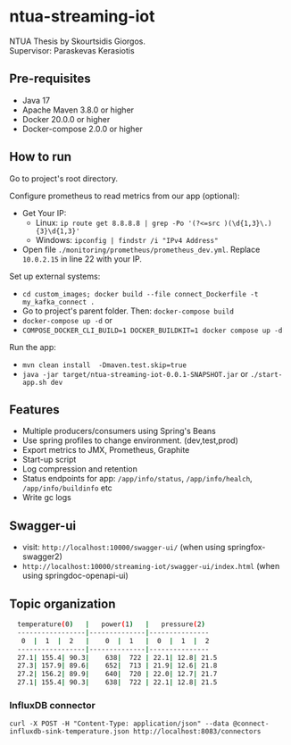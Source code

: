 # ntua-streaming-iot

NTUA Thesis by Skourtsidis Giorgos.  
Supervisor: Paraskevas Kerasiotis

## Pre-requisites

- Java 17
- Apache Maven 3.8.0 or higher
- Docker 20.0.0 or higher
- Docker-compose 2.0.0 or higher

## How to run

Go to project's root directory.  

Configure prometheus to read metrics from our app (optional):  

- Get Your IP:  
  - Linux: `ip route get 8.8.8.8 | grep -Po '(?<=src )(\d{1,3}\.){3}\d{1,3}'`
  - Windows: `ipconfig | findstr /i "IPv4 Address"`
- Open file `./monitoring/prometheus/prometheus_dev.yml`. Replace `10.0.2.15` in line 22 with your IP.

Set up external systems:
- `cd custom_images; docker build --file connect_Dockerfile -t my_kafka_connect .`
- Go to project's parent folder. Then: `docker-compose build`
- `docker-compose up -d`
or 
- `COMPOSE_DOCKER_CLI_BUILD=1 DOCKER_BUILDKIT=1 docker compose up -d`

Run the app:

- `mvn clean install  -Dmaven.test.skip=true`
- `java -jar target/ntua-streaming-iot-0.0.1-SNAPSHOT.jar` or `./start-app.sh dev`

## Features

- Multiple producers/consumers using Spring's Beans
- Use spring profiles to change environment. (dev,test,prod)
- Export metrics to JMX, Prometheus, Graphite
- Start-up script
- Log compression and retention
- Status endpoints for app: `/app/info/status`, `/app/info/healch`, `/app/info/buildinfo` etc
- Write gc logs

## Swagger-ui
- visit: `http://localhost:10000/swagger-ui/` (when using springfox-swagger2)
- `http://localhost:10000/streaming-iot/swagger-ui/index.html` (when using springdoc-openapi-ui)

## Topic organization

```bash
  temperature(0)   |   power(1)   |   pressure(2)
  -----------------|--------------|---------------
   0  |  1  |  2   |    0  |  1   |  0  |  1  |  2
  -----------------|--------------|---------------
  27.1| 155.4| 90.3|    638|  722 | 22.1| 12.8| 21.5
  27.3| 157.9| 89.6|    652|  713 | 21.9| 12.6| 21.8
  27.2| 156.2| 89.9|    640|  720 | 22.0| 12.7| 21.7
  27.1| 155.4| 90.3|    638|  722 | 22.1| 12.8| 21.5
  ```

### InfluxDB connector

`curl -X POST -H "Content-Type: application/json" --data @connect-influxdb-sink-temperature.json http://localhost:8083/connectors`
